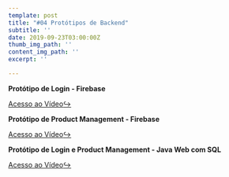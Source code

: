 ```yaml
---
template: post
title: "#04 Protótipos de Backend"
subtitle: ''
date: 2019-09-23T03:00:00Z
thumb_img_path: ''
content_img_path: ''
excerpt: ''

---
```

**Protótipo de Login - Firebase**

[Acesso ao Vídeo]()[↪](https://youtu.be/l9EfHSSs2DA "Acessar vídeo")

**Protótipo de Product Management - Firebase**

[Acesso ao Vídeo](https://www.youtube.com/watch?v=7DtgGPLwK04)[↪](https://youtu.be/l9EfHSSs2DA "Acessar vídeo")

**Protótipo de Login e Product Management - Java Web com SQL**

[Acesso ao Vídeo](https://www.youtube.com/watch?v=s0_40fRYWVI)[↪](https://youtu.be/l9EfHSSs2DA "Acessar vídeo")
